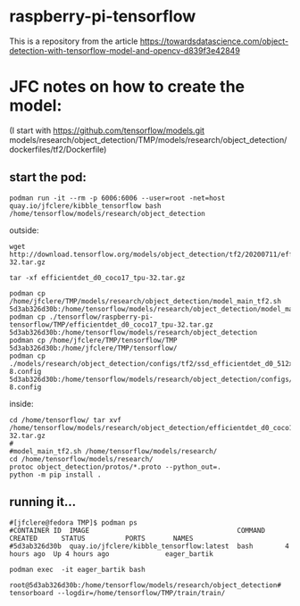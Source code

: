 # raspberry-pi-tensorflow

This is a repository from the article https://towardsdatascience.com/object-detection-with-tensorflow-model-and-opencv-d839f3e42849

# JFC notes on how to create the model:
(I start with https://github.com/tensorflow/models.git models/research/object_detection/TMP/models/research/object_detection/dockerfiles/tf2/Dockerfile)

## start the pod:
```
podman run -it --rm -p 6006:6006 --user=root -net=host quay.io/jfclere/kibble_tensorflow bash
/home/tensorflow/models/research/object_detection
```

outside:

```
wget http://download.tensorflow.org/models/object_detection/tf2/20200711/efficientdet_d0_coco17_tpu-32.tar.gz

tar -xf efficientdet_d0_coco17_tpu-32.tar.gz

podman cp /home/jfclere/TMP/models/research/object_detection/model_main_tf2.sh 5d3ab326d30b:/home/tensorflow/models/research/object_detection/model_main_tf2.sh
podman cp ./tensorflow/raspberry-pi-tensorflow/TMP/efficientdet_d0_coco17_tpu-32.tar.gz 5d3ab326d30b:/home/tensorflow/models/research/object_detection
podman cp /home/jfclere/TMP/tensorflow/TMP 5d3ab326d30b:/home/jfclere/TMP/tensorflow/
podman cp ./models/research/object_detection/configs/tf2/ssd_efficientdet_d0_512x512_coco17_tpu-8.config 5d3ab326d30b:/home/tensorflow/models/research/object_detection/configs/tf2/ssd_efficientdet_d0_512x512_coco17_tpu-8.config
```

inside:
```
cd /home/tensorflow/ tar xvf /home/tensorflow/models/research/object_detection/efficientdet_d0_coco17_tpu-32.tar.gz
#
#model_main_tf2.sh /home/tensorflow/models/research/
cd /home/tensorflow/models/research/
protoc object_detection/protos/*.proto --python_out=.
python -m pip install .
```
## running it...
```
#[jfclere@fedora TMP]$ podman ps
#CONTAINER ID  IMAGE                                     COMMAND     CREATED      STATUS          PORTS       NAMES
#5d3ab326d30b  quay.io/jfclere/kibble_tensorflow:latest  bash        4 hours ago  Up 4 hours ago              eager_bartik

podman exec  -it eager_bartik bash

root@5d3ab326d30b:/home/tensorflow/models/research/object_detection# tensorboard --logdir=/home/tensorflow/TMP/train/train/
```
